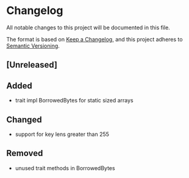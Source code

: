 # Changelog

All notable changes to this project will be documented in this file.

The format is based on [Keep a Changelog](https://keepachangelog.com/en/1.0.0/),
and this project adheres to [Semantic Versioning](https://semver.org/spec/v2.0.0.html).

## [Unreleased]

## Added

- trait impl BorrowedBytes for static sized arrays

## Changed

- support for key lens greater than 255

## Removed

- unused trait methods in BorrowedBytes
